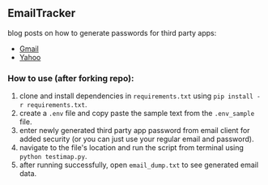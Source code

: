 ## EmailTracker

blog posts on how to generate passwords for third party apps:
- [Gmail](https://www.lifewire.com/get-a-password-to-access-gmail-by-pop-imap-2-1171882)
- [Yahoo](https://www.esofttools.com/blog/how-to-generate-third-party-app-passwords-in-yahoo-account/)


### How to use (after forking repo):

1. clone and install dependencies in `requirements.txt` using `pip install -r requirements.txt`.
2. create a `.env` file and copy paste the sample text from the `.env_sample` file.
3. enter newly generated third party app password from email client for added security (or you can just use your regular email and password).
4. navigate to the file's location and run the script from terminal using `python testimap.py`.
5. after running successfully, open `email_dump.txt` to see generated email data.